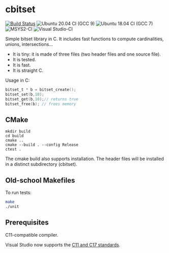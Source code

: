 # cbitset
[![Build Status](https://travis-ci.org/lemire/cbitset.png)](https://travis-ci.org/lemire/cbitset)
![Ubuntu 20.04 CI (GCC 9)](https://github.com/lemire/cbitset/workflows/Ubuntu%2020.04%20CI%20(GCC%209)/badge.svg)
![Ubuntu 18.04 CI (GCC 7)](https://github.com/lemire/cbitset/workflows/Ubuntu%2018.04%20CI%20(GCC%207)/badge.svg)
![MSYS2-CI](https://github.com/lemire/cbitset/workflows/MSYS2-CI/badge.svg)
![Visual Studio-CI](https://github.com/lemire/cbitset/workflows/VS16-CI/badge.svg)

Simple bitset library in C. It includes fast functions
to compute cardinalities, unions, intersections...

- It is tiny: it is made of three files (two header files and one source file).
- It is tested.
- It is fast.
- It is straight C.

Usage in C:
```C
bitset_t * b = bitset_create();
bitset_set(b,10);
bitset_get(b,10);// returns true
bitset_free(b); // frees memory
```

## CMake

```
mkdir build
cd build
cmake ..
cmake --build . --config Release  
ctest .
```

The cmake build also supports installation. The header files will be installed in a distinct subdirectory (cbitset).


## Old-school Makefiles

To run tests:
```bash
make
./unit
```

## Prerequisites

C11-compatible compiler.

Visual Studio now supports the [C11 and C17 standards](https://devblogs.microsoft.com/cppblog/c11-and-c17-standard-support-arriving-in-msvc/).

